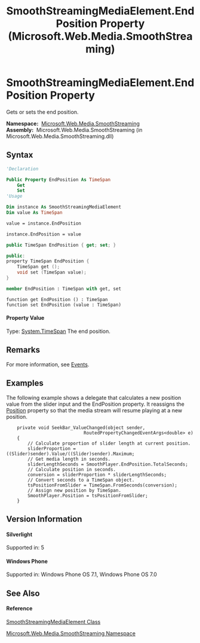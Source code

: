 ﻿---
title: SmoothStreamingMediaElement.EndPosition Property  (Microsoft.Web.Media.SmoothStreaming)
TOCTitle: EndPosition Property
ms:assetid: P:Microsoft.Web.Media.SmoothStreaming.SmoothStreamingMediaElement.EndPosition
ms:mtpsurl: https://msdn.microsoft.com/en-us/library/microsoft.web.media.smoothstreaming.smoothstreamingmediaelement.endposition(v=VS.95)
ms:contentKeyID: 46307823
ms.date: 05/31/2012
mtps_version: v=VS.95
f1_keywords:
- Microsoft.Web.Media.SmoothStreaming.SmoothStreamingMediaElement.EndPosition
- Microsoft.Web.Media.SmoothStreaming.SmoothStreamingMediaElement.get_EndPosition
- Microsoft.Web.Media.SmoothStreaming.SmoothStreamingMediaElement.set_EndPosition
dev_langs:
- CSharp
- JScript
- VB
- FSharp
- c++
api_location:
- Microsoft.Web.Media.SmoothStreaming.dll
api_name:
- Microsoft.Web.Media.SmoothStreaming.SmoothStreamingMediaElement.EndPosition
- Microsoft.Web.Media.SmoothStreaming.SmoothStreamingMediaElement.get_EndPosition
- Microsoft.Web.Media.SmoothStreaming.SmoothStreamingMediaElement.set_EndPosition
api_type:
- Managed
topic_type:
- apiref
- kbSyntax
product_family_name: VS
ROBOTS: INDEX,FOLLOW
---

# SmoothStreamingMediaElement.EndPosition Property

Gets or sets the end position.

**Namespace:**  [Microsoft.Web.Media.SmoothStreaming](microsoft-web-media-smoothstreaming-namespace_1.md)  
**Assembly:**  Microsoft.Web.Media.SmoothStreaming (in Microsoft.Web.Media.SmoothStreaming.dll)

## Syntax

``` vb
'Declaration

Public Property EndPosition As TimeSpan
    Get
    Set
'Usage

Dim instance As SmoothStreamingMediaElement
Dim value As TimeSpan

value = instance.EndPosition

instance.EndPosition = value
```

``` csharp
public TimeSpan EndPosition { get; set; }
```

``` c++
public:
property TimeSpan EndPosition {
    TimeSpan get ();
    void set (TimeSpan value);
}
```

``` fsharp
member EndPosition : TimeSpan with get, set
```

``` jscript
function get EndPosition () : TimeSpan
function set EndPosition (value : TimeSpan)
```

#### Property Value

Type: [System.TimeSpan](https://msdn.microsoft.com/en-us/library/269ew577\(v=vs.95\))  
The end position.

## Remarks

For more information, see [Events](events.md).

## Examples

The following example shows a delegate that calculates a new position value from the slider input and the EndPosition property. It reassigns the [Position](smoothstreamingmediaelement-position-property-microsoft-web-media-smoothstreaming_1.md) property so that the media stream will resume playing at a new position.

``` 
    private void SeekBar_ValueChanged(object sender,
                             RoutedPropertyChangedEventArgs<double> e)
    {
        // Calculate proportion of slider length at current position.
        sliderProportion =  ((Slider)sender).Value/((Slider)sender).Maximum;
        // Get media length in seconds.
        sliderLengthSeconds = SmoothPlayer.EndPosition.TotalSeconds;
        // Calculate position in seconds.
        conversion = sliderProportion * sliderLengthSeconds;
        // Convert seconds to a TimeSpan object.
        tsPositionFromSlider = TimeSpan.FromSeconds(conversion);
        // Assign new position by TimeSpan.
        SmoothPlayer.Position = tsPositionFromSlider;
    }
```

## Version Information

#### Silverlight

Supported in: 5  

#### Windows Phone

Supported in: Windows Phone OS 7.1, Windows Phone OS 7.0  

## See Also

#### Reference

[SmoothStreamingMediaElement Class](smoothstreamingmediaelement-class-microsoft-web-media-smoothstreaming_1.md)

[Microsoft.Web.Media.SmoothStreaming Namespace](microsoft-web-media-smoothstreaming-namespace_1.md)

